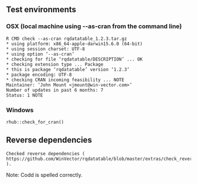 


## Test environments

###  OSX (local machine using --as-cran from the command line)

    R CMD check --as-cran rqdatatable_1.2.3.tar.gz
    * using platform: x86_64-apple-darwin15.6.0 (64-bit)
    * using session charset: UTF-8
    * using option ‘--as-cran’
    * checking for file ‘rqdatatable/DESCRIPTION’ ... OK
    * checking extension type ... Package
    * this is package ‘rqdatatable’ version ‘1.2.3’
    * package encoding: UTF-8
    * checking CRAN incoming feasibility ... NOTE
    Maintainer: ‘John Mount <jmount@win-vector.com>’
    Number of updates in past 6 months: 7
    Status: 1 NOTE


### Windows 

    rhub::check_for_cran()

 
## Reverse dependencies

    Checked reverse dependencies ( https://github.com/WinVector/rqdatatable/blob/master/extras/check_reverse_dependencies.md ).


Note: Codd is spelled correctly.

